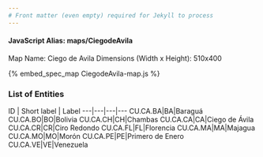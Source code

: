 ```yaml
---
# Front matter (even empty) required for Jekyll to process
---
```


#### JavaScript Alias: maps/CiegodeAvila

Map Name: Ciego de Avila
Dimensions (Width x Height): 510x400



{% embed_spec_map CiegodeAvila-map.js %}

### List of Entities

ID | Short label | Label
---|---|---|---
CU.CA.BA|BA|Baraguá
CU.CA.BO|BO|Bolivia
CU.CA.CH|CH|Chambas
CU.CA.CA|CA|Ciego de Ávila
CU.CA.CR|CR|Ciro Redondo
CU.CA.FL|FL|Florencia
CU.CA.MA|MA|Majagua
CU.CA.MO|MO|Morón
CU.CA.PE|PE|Primero de Enero
CU.CA.VE|VE|Venezuela
